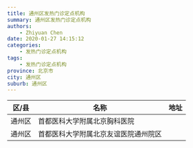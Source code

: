 ```yaml
---
title: 通州区发热门诊定点机构
summary: 通州区发热门诊定点机构
authors: 
    - Zhiyuan Chen
date: 2020-01-27 14:15:12
categories: 
    - 发热门诊定点机构
tags: 
    - 发热门诊定点机构
province: 北京市
city: 通州区
suburb: 通州区
---
```


|  区/县  |  名称  |  地址  |
|------|-------|------|
|  通州区  |  首都医科大学附属北京胸科医院  |    
|  通州区  |  首都医科大学附属北京友谊医院通州院区  |    

